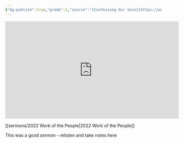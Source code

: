 ```yaml
---
{"dg-publish":true,"grade":1,"source":"[Confessing Our Sins](https://www.youtube.com/watch?v=vQvhynwhYws)","clipped":"2022-10-17","context":"Personal","type":"Resource","status":"Evergreen","topic":"Sermon","dateCreated":"2023-08-09","permalink":"/sermons/2022-10-16-confessing-our-sins/","dgPassFrontmatter":true}
---
```



<iframe width="560" height="315" src="https://www.youtube.com/embed/vQvhynwhYws" title="YouTube video player" frameborder="0" allow="accelerometer; autoplay; clipboard-write; encrypted-media; gyroscope; picture-in-picture" allowfullscreen></iframe>

[[sermons/2022 Work of the People\|2022 Work of the People]]

This was a good sermon - relisten and take notes here